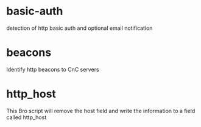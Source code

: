 basic-auth
=

detection of http basic auth and optional email notification


beacons
=

Identify http beacons to CnC servers


http_host
=

This Bro script will remove the host field and write the information to a field called http_host


